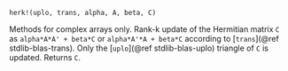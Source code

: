 ```
herk!(uplo, trans, alpha, A, beta, C)
```

Methods for complex arrays only. Rank-k update of the Hermitian matrix `C` as `alpha*A*A' + beta*C` or `alpha*A'*A + beta*C` according to [`trans`](@ref stdlib-blas-trans). Only the [`uplo`](@ref stdlib-blas-uplo) triangle of `C` is updated. Returns `C`.
